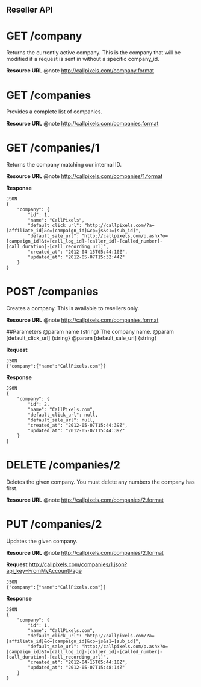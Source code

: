 ## Reseller API



# GET /company

Returns the currently active company. This is the company that will be modified if a request is sent in without a specific company_id.

**Resource URL**
@note http://callpixels.com/company.format

# GET /companies

Provides a complete list of companies.

**Resource URL**
@note http://callpixels.com/companies.format

# GET /companies/1

Returns the company matching our internal ID.

**Resource URL**
@note http://callpixels.com/companies/1.format

**Response**
~~~~
JSON
{
    "company": {
        "id": 1,
        "name": "CallPixels",
        "default_click_url": "http://callpixels.com/?a=[affiliate_id]&c=[campaign_id]&cp=js&s1=[sub_id]",
        "default_sale_url": "http://callpixels.com/p.ashx?o=[campaign_id]&t=[call_log_id]-[caller_id]-[called_number]-[call_duration]-[call_recording_url]",
        "created_at": "2012-04-15T05:44:10Z",
        "updated_at": "2012-05-07T15:32:44Z"
    }
}
~~~~

# POST /companies

Creates a company. This is available to resellers only.

**Resource URL**
@note http://callpixels.com/companies.format

##Parameters
@param name {string} The company name.
@param [default_click_url] {string}
@param [default_sale_url] {string}

**Request**
~~~~
JSON
{"company":{"name":"CallPixels.com"}}
~~~~
**Response**
~~~~
JSON
{
    "company": {
        "id": 2,
        "name": "CallPixels.com",
        "default_click_url": null,
        "default_sale_url": null,
        "created_at": "2012-05-07T15:44:39Z",
        "updated_at": "2012-05-07T15:44:39Z"
    }
}

~~~~

# DELETE /companies/2

Deletes the given company. You must delete any numbers the company has first.

**Resource URL**
@note http://callpixels.com/companies/2.format

# PUT /companies/2

Updates the given company.

**Resource URL**
@note http://callpixels.com/companies/2.format

**Request**
http://callpixels.com/companies/1.json?api_key=FromMyAccountPage
~~~~
JSON
{"company":{"name":"CallPixels.com"}}
~~~~

**Response**
~~~~
JSON
{
    "company": {
        "id": 1,
        "name": "CallPixels.com",
        "default_click_url": "http://callpixels.com/?a=[affiliate_id]&c=[campaign_id]&cp=js&s1=[sub_id]",
        "default_sale_url": "http://callpixels.com/p.ashx?o=[campaign_id]&t=[call_log_id]-[caller_id]-[called_number]-[call_duration]-[call_recording_url]",
        "created_at": "2012-04-15T05:44:10Z",
        "updated_at": "2012-05-07T15:48:14Z"
    }
}
~~~~